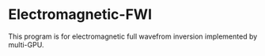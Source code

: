 # Electromagnetic-FWI
This program is for electromagnetic full wavefrom inversion implemented by multi-GPU.
